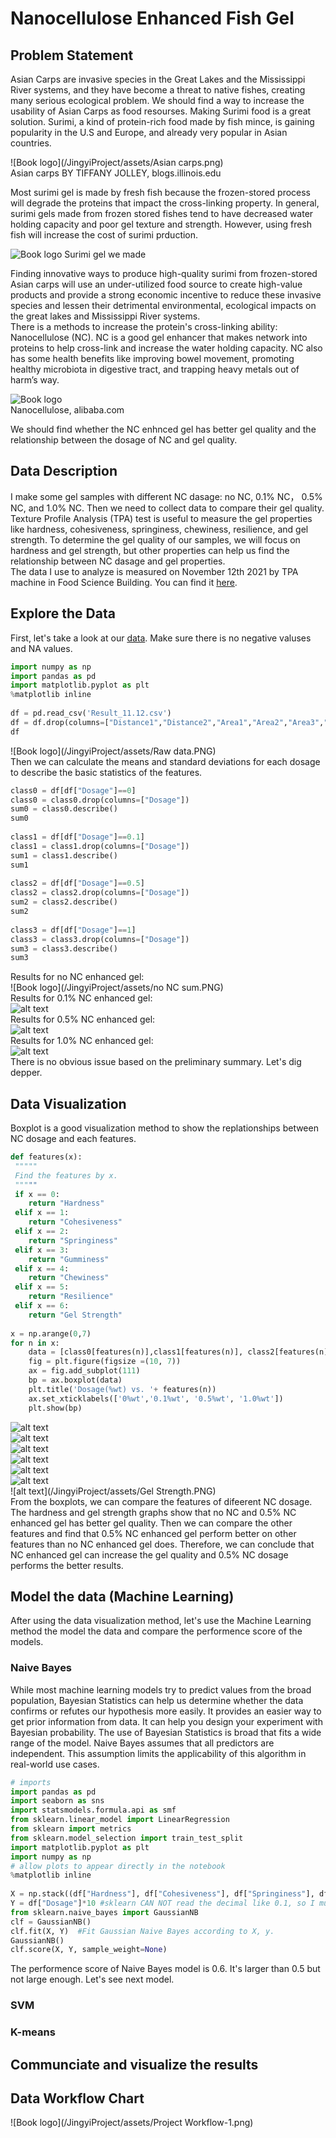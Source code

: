 # Nanocellulose Enhanced Fish Gel


## Problem Statement
Asian Carps are invasive species in the Great Lakes and the Mississippi River systems, and they have become a threat to native fishes, creating many serious ecological problem. We should find a way to increase the usability of Asian Carps as food resourses. Making Surimi food is a great solution. Surimi, a kind of protein-rich food made by fish mince, is gaining popularity in the U.S and Europe, and already very popular in Asian countries.  
  
![Book logo](/JingyiProject/assets/Asian carps.png)  
Asian carps BY TIFFANY JOLLEY, blogs.illinois.edu  
  
Most surimi gel is made by fresh fish because the frozen-stored process will degrade the proteins that impact the cross-linking property. In general, surimi gels made from frozen stored fishes tend to have decreased water holding capacity and poor gel texture and strength. However, using fresh fish will increase the cost of surimi prduction.  
  
![Book logo](/JingyiProject/assets/wx_camera_1621624272690.jpg)
Surimi gel we made  
  
Finding innovative ways to produce high-quality surimi from frozen-stored Asian carps will use an under-utilized food source to create high-value products and provide a strong economic incentive to reduce these invasive species and lessen their detrimental environmental, ecological impacts on the great lakes and Mississippi River systems.  
There is a methods to increase the protein's cross-linking ability: Nanocellulose (NC). NC is a good gel enhancer that makes network into proteins to help cross-link and increase the water holding capacity. NC also has some health benefits like improving bowel movement, promoting healthy microbiota in digestive tract, and trapping heavy metals out of harm’s way. 
  
![Book logo](/JingyiProject/assets/H2aa39567e41e40298725ebd72b9b69535.png)  
Nanocellulose, alibaba.com  
  
We should find whether the NC enhnced gel has better gel quality and the relationship between the dosage of NC and gel quality.  

## Data Description
I make some gel samples with different NC dasage: no NC, 0.1% NC， 0.5% NC, and 1.0% NC. Then we need to collect data to compare their gel quality.  
Texture Profile Analysis (TPA) test is useful to measure the gel properties like hardness, cohesiveness, springiness, chewiness, resilience, and gel strength. To determine the gel quality of our samples, we will focus on hardness and gel strength, but other properties can help us find the relationship between NC dasage and gel properties.  
The data I use to analyze is measured on November 12th 2021 by TPA machine in Food Science Building. You can find it <a href="https://github.com/JingyiY99/JingyiProject/blob/master/assets/Result_11.12.csv" download>here</a>.  

## Explore the Data
First, let's take a look at our <a href="https://github.com/JingyiY99/JingyiProject/blob/master/assets/Result_11.12.csv" download>data</a>. Make sure there is no negative valuses and NA values. 
```python
import numpy as np
import pandas as pd
import matplotlib.pyplot as plt
%matplotlib inline
  
df = pd.read_csv('Result_11.12.csv')
df = df.drop(columns=["Distance1","Distance2","Area1","Area2","Area3","Area4"])
df
```
![Book logo](/JingyiProject/assets/Raw data.PNG)  
Then we can calculate the means and standard deviations for each dosage to describe the basic statistics of the features.
```python
class0 = df[df["Dosage"]==0]
class0 = class0.drop(columns=["Dosage"])
sum0 = class0.describe()
sum0
  
class1 = df[df["Dosage"]==0.1]
class1 = class1.drop(columns=["Dosage"])
sum1 = class1.describe()
sum1
  
class2 = df[df["Dosage"]==0.5]
class2 = class2.drop(columns=["Dosage"])
sum2 = class2.describe()
sum2
  
class3 = df[df["Dosage"]==1]
class3 = class3.drop(columns=["Dosage"])
sum3 = class3.describe()
sum3
```
Results for no NC enhanced gel:  
![Book logo](/JingyiProject/assets/no NC sum.PNG)  
Results for 0.1% NC enhanced gel:  
![alt text](/JingyiProject/assets/0.1NC.PNG)  
Results for 0.5% NC enhanced gel:  
![alt text](/JingyiProject/assets/0.5NC.PNG)  
Results for 1.0% NC enhanced gel:  
![alt text](/JingyiProject/assets/1.0NC.PNG)  
There is no obvious issue based on the preliminary summary. Let's dig depper.  

## Data Visualization
Boxplot is a good visualization method to show the replationships between NC dosage and each features.
```python
def features(x): 
 """"" 
 Find the features by x. 
 """""
 if x == 0: 
    return "Hardness" 
 elif x == 1: 
    return "Cohesiveness"
 elif x == 2: 
    return "Springiness"
 elif x == 3: 
    return "Gumminess"
 elif x == 4: 
    return "Chewiness"
 elif x == 5: 
    return "Resilience"
 elif x == 6: 
    return "Gel Strength"
    
x = np.arange(0,7) 
for n in x: 
    data = [class0[features(n)],class1[features(n)], class2[features(n)], class3[features(n)]] 
    fig = plt.figure(figsize =(10, 7)) 
    ax = fig.add_subplot(111) 
    bp = ax.boxplot(data) 
    plt.title('Dosage(%wt) vs. '+ features(n))
    ax.set_xticklabels(['0%wt','0.1%wt', '0.5%wt', '1.0%wt']) 
    plt.show(bp)
```
![alt text](/JingyiProject/assets/hardness.PNG)  
![alt text](/JingyiProject/assets/Cohesiveness.PNG)  
![alt text](/JingyiProject/assets/Springiness.PNG)  
![alt text](/JingyiProject/assets/Gumminess.PNG)  
![alt text](/JingyiProject/assets/Chewiness.PNG)  
![alt text](/JingyiProject/assets/Resilience.PNG)  
![alt text](/JingyiProject/assets/Gel Strength.PNG)  
From the boxplots, we can compare the features of difeerent NC dosage. The hardness and gel strength graphs show that no NC and 0.5% NC enhanced gel has better gel quality. Then we can compare the other features and find that 0.5% NC enhanced gel perform better on other features than no NC enhanced gel does. Therefore, we can conclude that NC enhanced gel can increase the gel quality and 0.5% NC dosage performs the better results.  

## Model the data (Machine Learning)
After using the data visualization method, let's use the Machine Learning method the model the data and compare the performence score of the models.
### Naive Bayes
While most machine learning models try to predict values from the broad population, Bayesian Statistics can help us determine whether the data confirms or refutes our hypothesis more easily. It provides an easier way to get prior information from data. It can help you design your experiment with Bayesian probability. The use of Bayesian Statistics is broad that fits a wide range of the model. Naive Bayes assumes that all predictors are independent. This assumption limits the applicability of this algorithm in real-world use cases.
```python
# imports 
import pandas as pd 
import seaborn as sns 
import statsmodels.formula.api as smf 
from sklearn.linear_model import LinearRegression 
from sklearn import metrics 
from sklearn.model_selection import train_test_split 
import matplotlib.pyplot as plt 
import numpy as np 
# allow plots to appear directly in the notebook 
%matplotlib inline 
  
X = np.stack((df["Hardness"], df["Cohesiveness"], df["Springiness"], df["Gumminess"], df["Chewiness"], df["Resilience"],df["Gel Strength"]), axis=1) 
Y = df["Dosage"]*10 #sklearn CAN NOT read the decimal like 0.1, so I multiply them ny 10 to get integer. Therefore, 0 is no NC, 1 is 0.1% NC, 5 is 0.5% NC, 10 is 1% NC 
from sklearn.naive_bayes import GaussianNB
clf = GaussianNB()
clf.fit(X, Y)  #Fit Gaussian Naive Bayes according to X, y.
GaussianNB()
clf.score(X, Y, sample_weight=None)
```
The performence score of Naive Bayes model is 0.6. It's larger than 0.5 but not large enough. Let's see next model.
### SVM

### K-means

## Communciate and visualize the results


## Data Workflow Chart
![Book logo](/JingyiProject/assets/Project Workflow-1.png)
